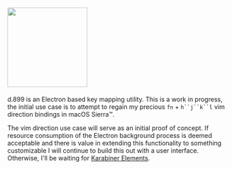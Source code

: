 # <a href='https://github.com/jrolfs/d.899/'><img src='https://cloud.githubusercontent.com/assets/288160/18285590/f2202c00-7423-11e6-9604-5349f65a8842.png' height='180'></a>

d.899 is an Electron based key mapping utility. This is a work in progress, the
initial use case is to attempt to regain my precious `fn` + `h``j``k``l` vim
direction bindings in macOS Sierra™.

The vim direction use case will serve as an initial proof of concept. If
resource consumption of the Electron background process is deemed acceptable
and there is value in extending this functionality to something customizable I
will continue to build this out with a user interface. Otherwise, I'll be
waiting for [Karabiner Elements](https://github.com/tekezo/Karabiner-Elements).
